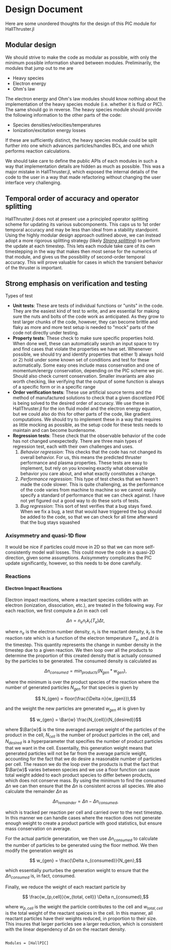 # Design Document

Here are some unordered thoughts for the design of this PIC module for HallThruster.jl

## Modular design

We should strive to make the code as modular as possible, with only the minimum possible information shared between modules.
Preliminarily, the modules that jump out to me are 
- Heavy species
- Electron energy
- Ohm's law

The electron energy and Ohm's law modules should know nothing about the implementation of the heavy species module (i.e. whether it is fluid or PIC).
The same should go in reverse.
The heavy species module should provide the following information to the other parts of the code:
- Species densities/velocities/temperatures
- Ionization/excitation energy losses

If these are sufficiently distinct, the heavy species module could be split further into one which advances particles/handles BCs, and one which performs reaction calculations.

We should take care to define the public APIs of each modules in such a way that implementation details are hidden as much as possible.
This was a major mistake in HallThruster.jl, which exposed the internal details of the code to the user in a way that made refactoring without changing the user interface very challenging.

## Temporal order of accuracy and operator splitting

HallThruster.jl does not at present use a principled operator splitting scheme for updating its various subcomponents.
This caps us to 1st order temporal accuracy and may be less than ideal from a stability standpoint.
Using the highly modular design approach outlined above, we can instead adopt a more rigorous splitting strategy (likely [*Strang splitting*](https://en.wikipedia.org/wiki/Strang_splitting)) to perform the update at each timestep.
This lets each module take care of its own timestepping in the way that makes then most sense for the numerics of that module, and gives us the possibility of second-order temporal accuracy.
This will prove valuable for cases in which the transient behavior of the thruster is important.

## Strong emphasis on verification and testing
Types of test
- **Unit tests**: These are tests of individual functions or "units" in the code.
    They are the easiest kind of test to write, and are essential for making sure the nuts and bolts of the code work as anticipated.
    As they grow to test larger chunks of the code, however, they can become brittle and flaky as more and more test setup is needed to "mock" parts of the code not directly under testing.
- **Property tests**: These check to make sure specific properties hold.
    When done well, these can automatically search an input space to try and find cases that violate the properties we have set.
    Whenenver possible, we should try and identify properties that either 1) always hold or 2) hold under some known set of conditions and test for these automatically.
    Some easy ones include mass conservation and one of momentum/energy conservation, depending on the PIC scheme we pic.
    Should also check current conservation.
    Smaller invariants are also worth checking, like verifying that the output of some function is always of a specific form or in a specific range
- **Order verification tests**: These use artificial source terms and the method of manufactured solutions to check that a given discretized PDE is being solved to the desired order of accuracy.
    We use these in HallThruster.jl for the ion fluid model and the electron energy equation, but we could also do this for other parts of the code, like gradient computations.
    We should try to implement these in a way that requires as little mocking as possible, as the setup code for these tests needs to maintain and can become burdensome.
- **Regression tests**: These check that the observable behavior of the code has not changed unexpectedly.
    There are three main types of regression test, each with their own challenges and uses.
    1. *Behavior regression*: This checks that the code has not changed its overall behavior.
        For us, this means the predicted thruster performance and plasma properties.
        These tests are easy to implement, but rely on you knowing exactly what observable behavior you care about, and what exactly constitutes a change.
    2. *Performance regression*: This type of test checks that we haven't made the code slower.
        This is quite challenging, as the performance of the code varies from machine to machine so we cannot easily specify a standard of performance that we can check against.
        I have not yet figured out a good way to do these sorts of tests.
    3. *Bug regression*: This sort of test verifies that a bug stays fixed.
        When we fix a bug, a test that would have triggered the bug should be added to the code, so that we can check for all time afterward that the bug stays squashed

### Axisymmetry and quasi-1D flow

It would be nice if particles could move in 2D so that we can more self-consistently model wall losses.
This could move the code in a quasi-2D direction, given some assumptions.
Axisymmetry complicates the PIC update significantly, however, so this needs to be done carefully.

### Reactions 

#### Electron Impact Reactions

Electron impact reactions, where a reactant species collides with an electron (ionization, dissociation, etc.), are treated in the following way. For each reaction, we first compute a $\Delta n$ in each cell
```math
    \Delta n = n_e n_r k_r(T_e) \Delta t,
```
where $n_e$ is the electron number density, $n_r$ is the reactant density, $k_r$ is the reaction rate which is a function of the electron temperature $T_e$, and $\Delta t$ is the timestep. This quantity represents the change in number density in the timestep due to a given reaction. We then loop over all the products to determine the proportion of this created density that is actually consumed by the particles to be generated. The consumed density is calculated as 
```math 
    \Delta n_{consumed} = min_{products}(N_{gen} * w_{gen}),
```
where the minimum is over the product species of the reaction where the number of generated particles $N_{gen}$ for that species is given by
```math 
    N_{gen} = floor(\frac{\Delta n}{w_{gen}}),
```
and the weight the new particles are generated $w_{gen}$ at is given by
```math
    w_{gen} = \Bar{w} \frac{N_{cell}}{N_{desired}}
```
where $\Bar{w}$ is the time averaged average weight of the particles of the product in the cell, $N_{cell}$ is the number of product particles in the cell, and $N_{desired}$ is a hyperparameter that specifies the number of product particles that we want in the cell. Essentailly, this generation weight means that generated particles will not be far from the average particle weight, accounting for the fact that we do desire a reasonable number of particles per cell. The reason we do the loop over the products is that the fact that $\Bar{w}$ varies between species and we use a floor function can cause total weight added to each product species to differ betwen products, which does not conserve mass. By using the minimum to find the consumed $\Delta n$ we can then ensure that the $\Delta n$ is consistent across all species. We also calculate the remainder $\Delta n$ as
```math 
    \Delta n_{remainder} = \Delta n - \Delta n_{consumed},
```
which is tracked per reaction per cell and carried over to the next timestep. In this manner we can handle cases where the reaction does not generate enough weight to create a product particle with good statistics, but ensure mass conservation on average. 

For the actual particle generatation, we then use $\Delta n_{consumed}$ to calculate the number of particles to be generated using the floor method. We then modify the generation weight as 
```math 
    w_{gen} = \frac{\Delta n_{consumed}}{N_gen},
```
which essentially purturbes the generation weight to ensure that the $\Delta n_{consumed}$ is, in fact, consumed. 

Finally, we reduce the weight of each reactant particle  by 
```math 
    \frac{w_{p,cell}}{w_{total, cell}} \Delta n_{consumed},
```
where $w_{p,cell}$ is the weight the particle contributes to the cell and $w_{total, cell}$ is the total weight of the reactant speices in the cell. In this manner, all reactant particles have their weights reduced, in proportion to their size. This insures that larger particles see a larger reduction, which is consistent with the linear dependency of $\Delta n$ on the reactant density.  

```@autodocs

Modules = [HallPIC]
```